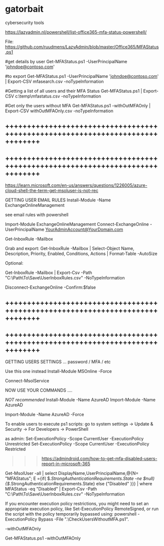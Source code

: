# gatorbait
cybersecurity tools



https://lazyadmin.nl/powershell/list-office365-mfa-status-powershell/

File: https://github.com/ruudmens/LazyAdmin/blob/master/Office365/MFAStatus.ps1

#get details by user
Get-MFAStatus.ps1 -UserPrincipalName 'johndoe@contoso.com'

#to export 
	Get-MFAStatus.ps1 -UserPrincipalName 'johndoe@contoso.com' | Export-CSV mfasearch.csv -noTypeInformation


#Getting a list of all users and their MFA Status
Get-MFAStatus.ps1 | Export-CSV c:\temp\mfastatus.csv -noTypeInformation

#Get only the users without MFA
	Get-MFAStatus.ps1 -withOutMFAOnly | Export-CSV withOutMFAOnly.csv -noTypeInformation




## ++++++++++++++++++++++++++++++++++++++++++++++++++++++++++++++++++++++++++++++
## ++++++++++++++++++++++++++++++++++++++++++++++++++++++++++++++++++++++++++++++


https://learn.microsoft.com/en-us/answers/questions/1226005/azure-cloud-shell-the-term-get-msoluser-is-not-rec


GETTING USER EMAIL RULES 
Install-Module -Name ExchangeOnlineManagement


see email rules with powershell 

Import-Module ExchangeOnlineManagement
Connect-ExchangeOnline -UserPrincipalName <YourAdminAccount@YourDomain.com>

Get-InboxRule -Mailbox <UserEmail>

Grab and export: 
Get-InboxRule -Mailbox <UserEmail> | Select-Object Name, Description, Priority, Enabled, Conditions, Actions | Format-Table -AutoSize

Optional: 

Get-InboxRule -Mailbox <UserEmail> | Export-Csv -Path "C:\Path\To\Save\UserInboxRules.csv" -NoTypeInformation


Disconnect-ExchangeOnline -Confirm:$false


## ++++++++++++++++++++++++++++++++++++++++++++++++++++++++++++++++++++++++++++++
## ++++++++++++++++++++++++++++++++++++++++++++++++++++++++++++++++++++++++++++++

GETTING USERS SETTINGS ... password / MFA / etc 

Use this one instead
Install-Module MSOnline -Force

Connect-MsolService

NOW USE YOUR COMMANDS .... 



*NOT recommended*
Install-Module -Name AzureAD
Import-Module -Name AzureAD


Import-Module -Name AzureAD -Force

To enable users to execute ps1 scripts:
go to system settings -> Update & Security -> For Developers -> PowerShell

as admin: 
Set-ExecutionPolicy -Scope CurrentUser -ExecutionPolicy Unrestricted
Set-ExecutionPolicy -Scope CurrentUser -ExecutionPolicy Restricted

>>> https://admindroid.com/how-to-get-mfa-disabled-users-report-in-microsoft-365

Get-MsolUser -all | select DisplayName,UserPrincipalName,@{N= "MFAStatus"; E ={if( $_.StrongAuthenticationRequirements.State -ne $null) {$_.StrongAuthenticationRequirements.State} else {"Disabled" }}} | where MFAStatus -eq "Disabled"  | Export-Csv -Path "C:\Path\To\Save\UserInboxRules.csv" -NoTypeInformation  



If you encounter execution policy restrictions, you might need to set an appropriate execution policy, like Set-ExecutionPolicy RemoteSigned, or run the script with the policy temporarily bypassed using:
	powershell -ExecutionPolicy Bypass -File ".\CheckUsersWithoutMFA.ps1".



-withOutMFAOnly

Get-MFAStatus.ps1 -withOutMFAOnly